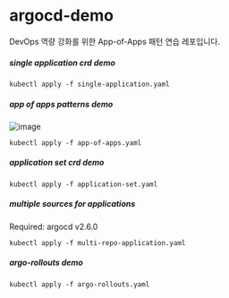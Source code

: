 # argocd-demo

DevOps 역량 강화를 위한 App-of-Apps 패턴 연습 레포입니다.



##### single application crd demo

```
kubectl apply -f single-application.yaml
```

##### app of apps patterns demo

![image](https://github.com/hojun121/argocd-app-of-apps/assets/107022839/dbb6b633-0742-4a54-a865-b38b096ebfc7)

```
kubectl apply -f app-of-apps.yaml
```

##### application set crd demo

```
kubectl apply -f application-set.yaml
```

##### multiple sources for applications
Required: argocd v2.6.0

```
kubectl apply -f multi-repo-application.yaml
```

##### argo-rollouts demo

```
kubectl apply -f argo-rollouts.yaml
```

